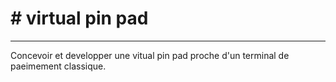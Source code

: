 # # virtual pin pad 
***
Concevoir et developper une vitual pin pad proche d'un terminal de paeimement classique.
